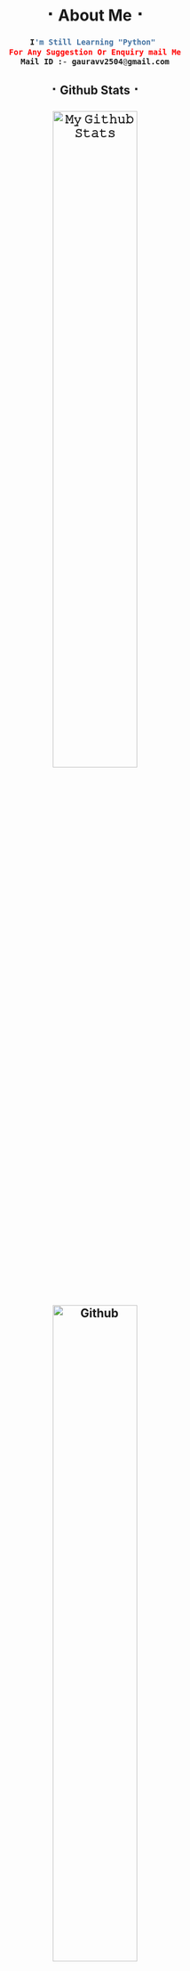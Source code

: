 <h1 align = center><b>⠂About Me⠐</b></h1>

<h3 align = center><b>

```python
I'm Still Learning "Python" 
For Any Suggestion Or Enquiry mail Me
Mail ID :- gauravv2504@gmail.com

```
</b></h3>

<h2 align = center><b>⠂Github Stats⠐
<br>
    
<br>
    
<a href="https://github-readme-stats.vercel.app/api?username=iisgaurav&layout=compact&show_icons=true&theme=chartreuse-dark&cache_seconds=1800">
    <img width="55%" align="center" alt="𝙼𝚢 𝙶𝚒𝚝𝚑𝚞𝚋 𝚂𝚝𝚊𝚝𝚜" src="https://github-readme-stats.vercel.app/api?username=iisgaurav&show_icons=true&include_all_commits=true&theme=chartreuse-dark&cache_seconds=86400" /> 
</a>   
<img width="55%" align="center" alt="Github" src="https://raw.githubusercontent.com/onimur/.github/master/.resources/git-header.svg" />    
</b></h2>  


  [![@iisgaurav's Holopin board](https://holopin.io/api/user/board?user=iisgaurav)](https://holopin.io/@iisgaurav)

<br>
 ## Profile Views : 
  <img src="https://profile-counter.glitch.me/iisgaurav/count.svg" />
  <br>

<h1 align = center><b> ⠂Social Accounts⠐
  <br>
  <br>
    
[![Instagram](https://img.shields.io/badge/Instagram-E1306C?style=for-the-badge&logo=instagram&logoColor=white)](https://www.instagram.com/iisgaurav) [![telegram](https://img.shields.io/badge/Telegram-0088cc?style=for-the-badge&logo=telegram&logocolor=white)](https://telegram.dog/iisgauravv) [![twitter](https://img.shields.io/badge/Twitter-1DA1F2?style=for-the-badge&logo=twitter&logoColor=white)](https://twitter.com/iisgaurav)  [![facebook](https://img.shields.io/badge/Facebook-4267B2?style=for-the-badge&logo=Facebook&logoColor=white)](https://facebook.com/iisgauravv) [![linkedin](https://img.shields.io/badge/LinkedIn-0077b5?style=for-the-badge&logo=linkedin&logoColor=white)](https://linkedin.com/in/iisgaurav)  
</b></h1>




